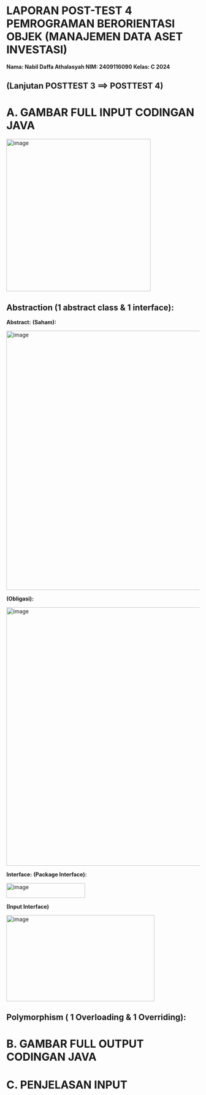 # LAPORAN POST-TEST 4 PEMROGRAMAN BERORIENTASI OBJEK (MANAJEMEN DATA ASET INVESTASI)

**Nama: Nabil Daffa Athalasyah
NIM: 2409116090
Kelas: C 2024**

## (Lanjutan POSTTEST 3 ==> POSTTEST 4)

# A. GAMBAR FULL INPUT CODINGAN JAVA
<img width="376" height="398" alt="image" src="https://github.com/user-attachments/assets/8aeaa069-ffb5-4968-9d7c-0e41cab58024" />

## Abstraction (1 abstract class & 1 interface):
**Abstract:**
**(Saham):**

<img width="870" height="677" alt="image" src="https://github.com/user-attachments/assets/d02bb701-6e2a-4749-8acd-0883647a7973" />

**(Obligasi):**

<img width="792" height="675" alt="image" src="https://github.com/user-attachments/assets/cfb72f1f-1467-430f-aafa-6071ada14df2" />

**Interface:**
**(Package Interface):**

<img width="205" height="39" alt="image" src="https://github.com/user-attachments/assets/3ed358e0-874b-4ca7-8fd1-f6ec61d211ad" />

**(Input Interface)**

<img width="386" height="225" alt="image" src="https://github.com/user-attachments/assets/cef6d2f8-70cb-4a55-ae16-e99ccfbf045d" />

## Polymorphism ( 1 Overloading & 1 Overriding):


# B. GAMBAR FULL OUTPUT CODINGAN JAVA

# C. PENJELASAN INPUT

